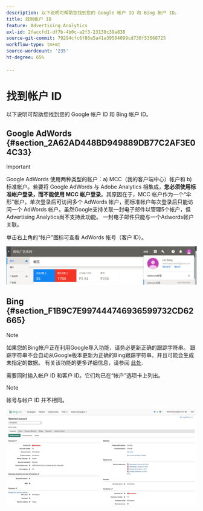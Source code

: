 ```yaml
---
description: 以下说明可帮助您找到您的 Google 帐户 ID 和 Bing 帐户 ID。
title: 找到帐户 ID
feature: Advertising Analytics
exl-id: 2faccfd1-df7b-4b0c-a2f3-23138c39a838
source-git-commit: 79294cfc6f86e5a41a39504099cd730f53668725
workflow-type: tm+mt
source-wordcount: '235'
ht-degree: 65%

---
```


# 找到帐户 ID

以下说明可帮助您找到您的 Google 帐户 ID 和 Bing 帐户 ID。

## Google AdWords {#section_2A62AD448BD949889DB77C2AF3E04C33}

>[!IMPORTANT]
>
>Google AdWords 使用两种类型的帐户：a) MCC（我的客户端中心）帐户和 b) 标准帐户。若要将 Google AdWords 与 Adobe Analytics 相集成，**您必须使用标准帐户登录，而不能使用 MCC 帐户登录**。其原因在于，MCC 帐户作为一个“伞形”帐户，单次登录后可访问多个 AdWords 帐户，而标准帐户每次登录后只能访问一个 AdWords 帐户。虽然Google支持关联一封电子邮件以管理5个帐户，但Advertising Analytics尚不支持此功能。 一封电子邮件只能与一个Adwords帐户关联。

单击右上角的“帐户”图标可查看 AdWords 帐号（客户 ID）。

![](assets/google_account.png)

## Bing {#section_F1B9C7E997444746936599732CD62665}

>[!NOTE]
>
>如果您的Bing帐户正在利用Google导入功能，请务必更新正确的跟踪字符串。 跟踪字符串不会自动从Google版本更新为正确的Bing跟踪字符串，并且可能会生成未指定的数据。 有关该功能的更多详细信息，请参阅 [此处](https://help.ads.microsoft.com/apex/index/3/en/50851/).

需要同时输入帐户 ID 和客户 ID。它们均已在“帐户”选项卡上列出。

>[!NOTE]
>
> 帐号与帐户 ID 并不相同。

![](assets/bing_id.png)
